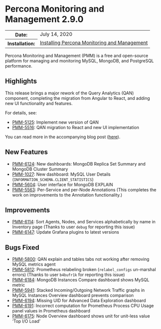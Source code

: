 # Percona Monitoring and Management 2.9.0

<table class="docutils field-list" frame="void" rules="none">
  <colgroup>
    <col class="field-name">
    <col class="field-body">
  </colgroup>
  <tbody valign="top">
    <tr class="field-odd field">
      <th class="field-name">Date:</th>
      <td class="field-body">July 14, 2020</td>
    </tr>
    <tr class="field-even field">
      <th class="field-name">Installation:</th>
      <td class="field-body">
        <a class="reference external" href="https://www.percona.com/doc/percona-monitoring-and-management/2.x/setting-up/">Installing Percona Monitoring and Management</a></td>
    </tr>
  </tbody>
</table>

Percona Monitoring and Management (PMM) is a free and open-source platform for managing and monitoring MySQL, MongoDB, and PostgreSQL performance.

## Highlights
This release brings a major rework of the Query Analytics (QAN) component, completing the migration from Angular to React, and adding new UI functionality and features.

For details, see:

* [PMM-5125](https://jira.percona.com/browse/PMM-5125): Implement new version of QAN
* [PMM-5516](https://jira.percona.com/browse/PMM-5516): QAN migration to React and new UI implementation

You can read more in the accompanying blog post ([here](https://www.percona.com/blog/2020/07/16/improvements-to-query-analytics-qan-component-of-percona-monitoring-and-management/)).

## New Features
* [PMM-6124](https://jira.percona.com/browse/PMM-6124): New dashboards: MongoDB Replica Set Summary and MongoDB Cluster Summary
* [PMM-1027](https://jira.percona.com/browse/PMM-1027): New dashboard: MySQL User Details (`INFORMATION_SCHEMA.CLIENT_STATISTICS`)
* [PMM-5604](https://jira.percona.com/browse/PMM-5604): User interface for MongoDB EXPLAIN
* [PMM-5563](https://jira.percona.com/browse/PMM-5563): Per-Service and per-Node Annotations (This completes the work on improvements to the Annotation functionality.)

## Improvements
* [PMM-6114](https://jira.percona.com/browse/PMM-6114): Sort Agents, Nodes, and Services alphabetically by name in Inventory page (Thanks to user `debug` for reporting this issue)
* [PMM-6147](https://jira.percona.com/browse/PMM-6147): Update Grafana plugins to latest versions

## Bugs Fixed
* [PMM-5800](https://jira.percona.com/browse/PMM-5800): QAN explain and tables tabs not working after removing MySQL metrics agent
* [PMM-5812](https://jira.percona.com/browse/PMM-5812): Prometheus relabeling broken (`relabel_configs` un-marshal errors) (Thanks to user `b4bufr1k` for reporting this issue)
* [PMM-6184](https://jira.percona.com/browse/PMM-6184): MongoDB Instances Compare dashboard shows MySQL metric
* [PMM-5941](https://jira.percona.com/browse/PMM-5941): Stacked Incoming/Outgoing Network Traffic graphs in MySQL Instances Overview dashboard prevents comparison
* [PMM-6194](https://jira.percona.com/browse/PMM-6194): Missing UID for Advanced Data Exploration dashboard
* [PMM-6191](https://jira.percona.com/browse/PMM-6191): Incorrect computation for Prometheus Process CPU Usage panel values in Prometheus dashboard
* [PMM-6175](https://jira.percona.com/browse/PMM-6175): Node Overview dashboard shows unit for unit-less value ‘Top I/O Load’
